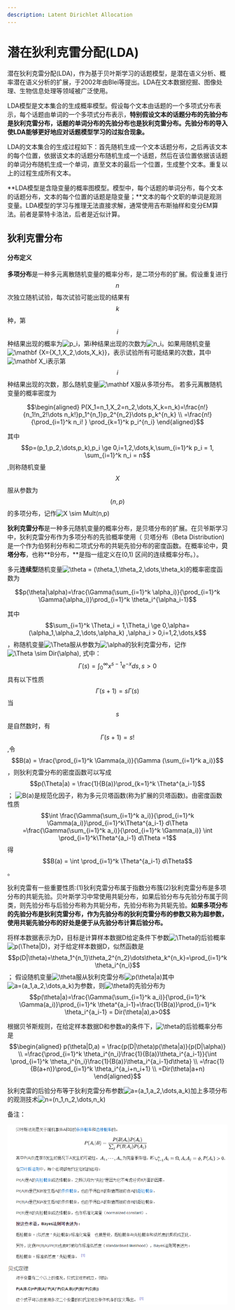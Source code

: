 ```yaml
---
description: Latent Dirichlet Allocation
---
```


# 潜在狄利克雷分配\(LDA\)

潜在狄利克雷分配\(LDA\)，作为基于贝叶斯学习的话题模型，是潜在语义分析、概率潜在语义分析的扩展，于2002年由Blei等提出。LDA在文本数据挖掘、图像处理、生物信息处理等领域被广泛使用。

LDA模型是文本集合的生成概率模型。假设每个文本由话题的一个多项式分布表示，每个话题由单词的一个多项式分布表示，**特别假设文本的话题分布的先验分布是狄利克雷分布，话题的单词分布的先验分布也是狄利克雷分布。先验分布的导入使LDA能够更好地应对话题模型学习的过拟合现象。**

LDA的文本集合的生成过程如下：首先随机生成一个文本话题分布，之后再该文本的每个位置，依据该文本的话题分布随机生成一个话题，然后在该位置依据该话题的单词分布随机生成一个单词，直至文本的最后一个位置，生成整个文本。重复以上的过程生成所有文本。

**LDA模型是含隐变量的概率图模型。模型中，每个话题的单词分布，每个文本的话题分布，文本的每个位置的话题是隐变量；**文本的每个文职的单词是观测变量。LDA模型的学习与推理无法直接求解，通常使用吉布斯抽样和变分EM算法。前者是蒙特卡洛法，后者是近似计算。

## 狄利克雷分布

#### 分布定义

**多项分布**是一种多元离散随机变量的概率分布，是二项分布的扩展。假设重复进行$$n$$次独立随机试验，每次试验可能出现的结果有$$k$$种，第$$i$$种结果出现的概率为![p\_i](https://math.jianshu.com/math?formula=p_i)，第i种结果出现的次数为![n\_i](https://math.jianshu.com/math?formula=n_i)。如果用随机变量![\mathbf {X=\{X\_1,X\_2,\dots,X\_k\}}](https://math.jianshu.com/math?formula=%5Cmathbf%20%7BX%3D%5C%7BX_1%2CX_2%2C%5Cdots%2CX_k%5C%7D%7D)，表示试验所有可能结果的次数，其中![\mathbf X\_i](https://math.jianshu.com/math?formula=%5Cmathbf%20X_i)表示第$$i$$种结果出现的次数，那么随机变量![\mathbf X](https://math.jianshu.com/math?formula=%5Cmathbf%20X)服从多项分布。 若多元离散随机变量的概率密度为

$$\begin{aligned} P(X_1=n_1,X_2=n_2,\dots,X_k=n_k)=\frac{n!}{n_1!n_2!\dots n_k!}p_1^{n_1}p_2^{n_2}\dots p_k^{n_k} \\ =\frac{n!}{\prod_{i=1}^k n_i! } \prod_{k=1}^k p_i^{n_i} \end{aligned}$$ 

 其中 $$p=(p_1,p_2,\dots,p_k),p_i \ge 0,i=1,2,\dots,k,\sum_{i=1}^k p_i = 1, \sum_{i=1}^k n_i = n$$ ,则称随机变量$$X$$服从参数为$$(n,p)$$的多项分布，记作![X \sim Mult\(n,p\)](https://math.jianshu.com/math?formula=X%20%5Csim%20Mult%28n%2Cp%29)

**狄利克雷分布**是一种多元随机变量的概率分布，是贝塔分布的扩展。在贝爷斯学习中，狄利克雷分布作为多项分布的先验概率使用（ 贝塔分布（Beta Distribution\) 是一个作为伯努利分布和二项式分布的共轭先验分布的密度函数。在概率论中，**贝塔分布**，也称**Β分布，**是指一组定义在\(0,1\) 区间的连续概率分布。）。

 多元**连续型**随机变量![\theta = \(\theta\_1,\theta\_2,\dots,\theta\_k\)](https://math.jianshu.com/math?formula=%5Ctheta%20%3D%20%28%5Ctheta_1%2C%5Ctheta_2%2C%5Cdots%2C%5Ctheta_k%29)的概率密度函数为

$$p(\theta|\alpha)=\frac{\Gamma(\sum_{i=1}^k \alpha_i)}{\prod_{i=1}^k \Gamma(\alpha_i)}\prod_{i=1}^k \theta_i^{\alpha_i-1}$$ 

 其中 $$\sum_{i=1}^k \Theta_i = 1,\Theta_i \ge 0,\alpha=(\alpha_1,\alpha_2,\dots,\alpha_k) ,\alpha_i > 0,i=1,2,\dots,k$$ ，称随机变量![\Theta](https://math.jianshu.com/math?formula=%5CTheta)服从参数为![\alpha](https://math.jianshu.com/math?formula=%5Calpha)的狄利克雷分布，记作![\Theta \sim Dir\(\alpha\)](https://math.jianshu.com/math?formula=%5CTheta%20%5Csim%20Dir%28%5Calpha%29), 式中：$$\Gamma(s) = \int_{0}^{\infty} x^{s-1}e^{-x} ds,s > 0$$ 具有以下性质 $$\Gamma(s+1) = s\Gamma(s)$$ 当$$s$$是自然数时，有 $$\Gamma(s+1) = s!$$ ,令 $$B(a) = \frac{\prod_{i=1}^k \Gamma(a_i)}{\Gamma (\sum_{i=1}^k a_i)}$$ ，则狄利克雷分布的密度函数可以写成 $$p(\Theta|a) = \frac{1}{B(a)}\prod_{k=1}^k \Theta^{a_i-1}$$ ； ![B\(a\)](https://math.jianshu.com/math?formula=B%28a%29)是规范化因子，称为多元贝塔函数\(称为扩展的贝塔函数\)。由密度函数性质 $$\int \frac{\Gamma(\sum_{i=1}^k a_i)}{\prod_{i=1}^k \Gamma(a_i)}\prod_{i=1}^k\Theta^{a_i-1} d\Theta =\frac{\Gamma(\sum_{i=1}^k a_i)}{\prod_{i=1}^k \Gamma(a_i)} \int \prod_{i=1}^k\Theta^{a_i-1} d\Theta =1$$ 得 $$B(a) = \int \prod_{i=1}^k \Theta^{a_i-1} d\Theta$$ 。

狄利克雷有一些重要性质:\(1\)狄利克雷分布属于指数分布簇\(2\)狄利克雷分布是多项分布的共轭先验。贝叶斯学习中常使用共轭分布，如果后验分布与先验分布属于同类，则先验分布与后验分布称为共轭分布，先验分布称为共轭先验。**如果多项分布的先验分布是狄利克雷分布，作为先验分布的狄利克雷分布的参数又称为超参数，使用共轭先验分布的好处是便于从先验分布计算后验分布。**

 将样本数据表示为D，目标是计算样本数据D给定条件下参数![\Theta](https://math.jianshu.com/math?formula=%5CTheta)的后验概率![p\(\Theta\|D\)](https://math.jianshu.com/math?formula=p%28%5CTheta%7CD%29)，对于给定样本数据D，似然函数是 $$p(D|\theta)=\theta_1^{n_1}\theta_2^{n_2}\dots\theta_k^{n_k}=\prod_{i=1}^k\theta_i^{n_i}$$ ； 假设随机变量![\theta](https://math.jianshu.com/math?formula=%5Ctheta)服从狄利克雷分布![p\(\theta\|a\)](https://math.jianshu.com/math?formula=p%28%5Ctheta%7Ca%29)其中![a=\(a\_1,a\_2,\dots,a\_k\)](https://math.jianshu.com/math?formula=a%3D%28a_1%2Ca_2%2C%5Cdots%2Ca_k%29)为参数，则![\theta](https://math.jianshu.com/math?formula=%5Ctheta)的先验分布为 $$p(\theta|a)=\frac{\Gamma(\sum_{i=1}^k a_i)}{\prod_{i=1}^k \Gamma(a_i)}\prod_{i=1}^k \theta^{a_i-1}=\frac{1}{B(a)}\prod_{i=1}^k \theta_i^{a_i-1} = Dir(\theta|a),a>0$$ 

 根据贝爷斯规则，在给定样本数据D和参数a的条件下，![\theta](https://math.jianshu.com/math?formula=%5Ctheta)的后验概率分布是 $$\begin{aligned} p(\theta|D,a) = \frac{p(D|\theta)p(\theta|a)}{p(D|\alpha)} \\ =\frac{\prod_{i=1}^k \theta_i^{n_i}\frac{1}{B(a)}\theta_i^{a_i-1}}{\int \prod_{i=1}^k \theta_i^{n_i}\frac{1}{B(a)}\theta_i^{a_i-1}d\theta} \\ =\frac{1}{B(a+n)}\prod_{i=1}^k \theta_i^{a_i+n_i+1} \\ =Dir(\theta|a+n) \end{aligned}$$ 

 狄利克雷的后验分布等于狄利克雷分布参数![a=\(a\_1,a\_2,\dots,a\_k\)](https://math.jianshu.com/math?formula=a%3D%28a_1%2Ca_2%2C%5Cdots%2Ca_k%29)加上多项分布的观测技术![n=\(n\_1,n\_2,\dots,n\_k\)](https://math.jianshu.com/math?formula=n%3D%28n_1%2Cn_2%2C%5Cdots%2Cn_k%29)

备注：

![](../.gitbook/assets/image%20%2830%29.png)




